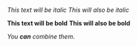 *This text will be italic*
_This will also be italic_

**This text will be bold**
__This will also be bold__

_You **can** combine them_. 
